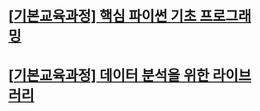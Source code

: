 # [[기본교육과정\] 핵심 파이썬 기초 프로그래밍](https://2021nipa.elice.io/courses/12290)

# [[기본교육과정\] 데이터 분석을 위한 라이브러리](https://2021nipa.elice.io/courses/12291)

